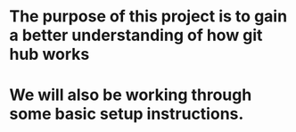 # The purpose of this project is to gain a better understanding of how git hub works
# We will also be working through some basic setup instructions.
